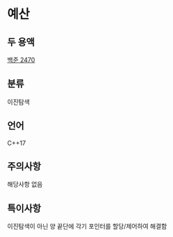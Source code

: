 # 예산
## 두 용액
[백준 2470](https://www.acmicpc.net/problem/2470)
## 분류
이진탐색
## 언어
C++17
## 주의사항
해당사항 없음
## 특이사항
이진탐색이 아닌 양 끝단에 각기 포인터를 할당/제어하여 해결함